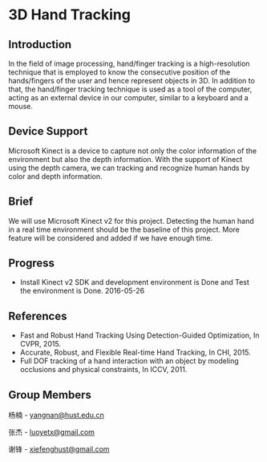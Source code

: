 # 3D Hand Tracking

## Introduction

In the field of image processing, hand/finger tracking is a high-resolution technique that is employed to know the consecutive position of the hands/fingers of the user and hence represent objects in 3D. In addition to that, the hand/finger tracking technique is used as a tool of the computer, acting as an external device in our computer, similar to a keyboard and a mouse.

## Device Support

Microsoft Kinect is a device to capture not only the color information of the environment but also the depth information. With the support of Kinect using the depth camera, we can tracking and recognize human hands by color and depth information.

## Brief

We will use Microsoft Kinect v2 for this project. Detecting the human hand in a real time environment should be the baseline of this project. More feature will be considered and added if we have enough time.

## Progress

- Install Kinect v2 SDK and development environment is Done and Test the environment is Done. 2016-05-26

## References

- Fast and Robust Hand Tracking Using Detection-Guided Optimization, In CVPR, 2015.
- Accurate, Robust, and Flexible Real-time Hand Tracking, In CHI, 2015.
- Full DOF tracking of a hand interaction with an object by modeling occlusions and physical constraints, In ICCV, 2011.

## Group Members

杨楠 - yangnan@hust.edu.cn

张杰 - luoyetx@gmail.com

谢锋 - xiefenghust@gmail.com
